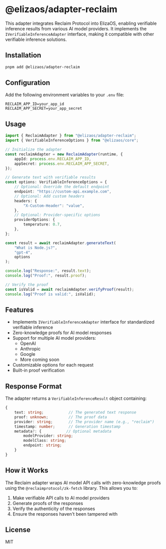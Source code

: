 # @elizaos/adapter-reclaim

This adapter integrates Reclaim Protocol into ElizaOS, enabling verifiable inference results from various AI model providers. It implements the `IVerifiableInferenceAdapter` interface, making it compatible with other verifiable inference solutions.

## Installation

```bash
pnpm add @elizaos/adapter-reclaim
```

## Configuration

Add the following environment variables to your `.env` file:

```env
RECLAIM_APP_ID=your_app_id
RECLAIM_APP_SECRET=your_app_secret
```

## Usage

```typescript
import { ReclaimAdapter } from "@elizaos/adapter-reclaim";
import { VerifiableInferenceOptions } from "@elizaos/core";

// Initialize the adapter
const reclaimAdapter = new ReclaimAdapter(runtime, {
    appId: process.env.RECLAIM_APP_ID,
    appSecret: process.env.RECLAIM_APP_SECRET,
});

// Generate text with verifiable results
const options: VerifiableInferenceOptions = {
    // Optional: Override the default endpoint
    endpoint: "https://custom-api.example.com",
    // Optional: Add custom headers
    headers: {
        "X-Custom-Header": "value",
    },
    // Optional: Provider-specific options
    providerOptions: {
        temperature: 0.7,
    },
};

const result = await reclaimAdapter.generateText(
    "What is Node.js?",
    "gpt-4",
    options
);

console.log("Response:", result.text);
console.log("Proof:", result.proof);

// Verify the proof
const isValid = await reclaimAdapter.verifyProof(result);
console.log("Proof is valid:", isValid);
```

## Features

- Implements `IVerifiableInferenceAdapter` interface for standardized verifiable inference
- Zero-knowledge proofs for AI model responses
- Support for multiple AI model providers:
    - OpenAI
    - Anthropic
    - Google
    - More coming soon
- Customizable options for each request
- Built-in proof verification

## Response Format

The adapter returns a `VerifiableInferenceResult` object containing:

```typescript
{
    text: string;           // The generated text response
    proof: unknown;         // The proof data
    provider: string;       // The provider name (e.g., "reclaim")
    timestamp: number;      // Generation timestamp
    metadata?: {           // Optional metadata
        modelProvider: string;
        modelClass: string;
        endpoint: string;
    }
}
```

## How it Works

The Reclaim adapter wraps AI model API calls with zero-knowledge proofs using the `@reclaimprotocol/zk-fetch` library. This allows you to:

1. Make verifiable API calls to AI model providers
2. Generate proofs of the responses
3. Verify the authenticity of the responses
4. Ensure the responses haven't been tampered with

## License

MIT
